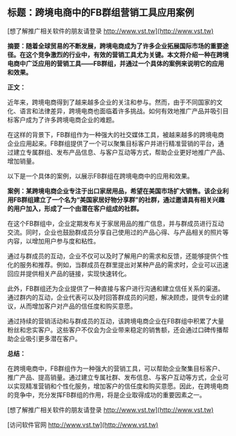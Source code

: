 ## **标题：跨境电商中的FB群组营销工具应用案例**

[想了解推广相关软件的朋友请登录 http://www.vst.tw](http://www.vst.tw)

**摘要：随着全球贸易的不断发展，跨境电商成为了许多企业拓展国际市场的重要途径。在这个竞争激烈的行业中，有效的营销工具尤为关键。本文将介绍一种在跨境电商中广泛应用的营销工具——FB群组，并通过一个具体的案例来说明它的应用和效果。**

**正文：**

近年来，跨境电商得到了越来越多企业的关注和参与。然而，由于不同国家的文化、语言和法律差异，跨境电商也面临着许多挑战。如何有效地推广产品并吸引目标客户成为了许多跨境电商企业的难题。

在这样的背景下，FB群组作为一种强大的社交媒体工具，被越来越多的跨境电商企业应用起来。FB群组提供了一个可以聚集目标客户并进行精准营销的平台，通过建立专属群组、发布产品信息、与客户互动等方式，帮助企业更好地推广产品、增加销量。

以下是一个具体的案例，以展示FB群组在跨境电商中的应用和效果。

**案例：某跨境电商企业专注于出口家居用品，希望在美国市场扩大销售。该企业利用FB群组建立了一个名为“美国家居好物分享群”的社群，通过邀请具有相关兴趣的用户加入，形成了一个由潜在客户组成的社群。**

在这个FB群组中，企业定期发布关于家居用品的推广信息，并与群成员进行互动交流。同时，企业也鼓励群成员分享自己使用过的产品心得、与产品相关的照片等内容，以增加用户参与度和粘性。

通过与群成员的互动，企业不仅可以及时了解用户的需求和反馈，还能够提供个性化的服务和推荐。例如，当群成员在群里提出对某种产品的需求时，企业可以迅速回应并提供相关产品的链接，实现快速转化。

此外，FB群组还为企业提供了一种直接与客户进行沟通和建立信任关系的渠道。通过群内的互动，企业代表可以及时回答群成员的问题，解决顾虑，提供专业的建议，从而增加客户对产品的信任度和购买意愿。

通过持续的营销活动和与群成员的互动，该跨境电商企业在FB群组中积累了大量粉丝和忠实客户。这些客户不仅会为企业带来稳定的销售额，还会通过口碑传播帮助企业吸引更多潜在客户。

**总结：**

在跨境电商中，FB群组作为一种强大的营销工具，可以帮助企业聚集目标客户、推广产品、提高销量。通过建立专属社群、发布信息、与客户互动等方式，企业可以实现精准营销和个性化服务，增加客户的信任度和购买意愿。因此，在跨境电商的竞争中，充分发挥FB群组的作用，将是企业取得成功的重要因素之一。

[想了解推广相关软件的朋友请登录 http://www.vst.tw](http://www.vst.tw)


[访问软件官网 http://www.vst.tw](http://www.vst.tw)
